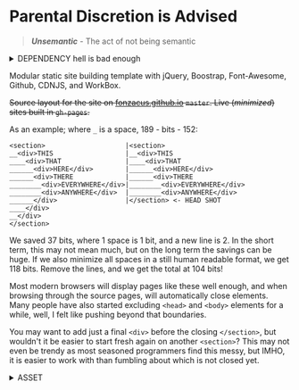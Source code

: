 # Parental Discretion is Advised

> ***Unsemantic*** - The act of not being semantic

<DETAILS><SUMMARY>
DEPENDENCY hell is bad enough
</SUMMARY>
DIV hell is even worse
</DETAILS>

Modular static site building template with jQuery, Boostrap, Font-Awesome, Github, CDNJS, and WorkBox.

~~Source layout for the site on [fonzacus.github.io](//fonzacus.github.io) `master`. Live (*minimized*) sites built in `gh-pages`.~~

As an example; where `_` is a space, 189 - bits - 152:

```
<section>                    |<section>
__<div>THIS                  |__<div>THIS
____<div>THAT                |____<div>THAT
______<div>HERE</div>        |______<div>HERE</div>
______<div>THERE             |______<div>THERE
________<div>EVERYWHERE</div>|________<div>EVERYWHERE</div>
________<div>ANYWHERE</div>  |________<div>ANYWHERE</div>
______</div>                 |</section> <- HEAD SHOT
____</div>
__</div>
</section>
```

We saved 37 bits, where 1 space is 1 bit, and a new line is 2. In the short term, this may not mean much, but on the long term the savings can be huge. If we also minimize all spaces in a still human readable format, we get 118 bits. Remove the lines, and we get the total at 104 bits!

Most modern browsers will display pages like these well enough, and when browsing through the source pages, will automatically close elements. Many people have also started excluding `<head>` and `<body>` elements for a while, well, I felt like pushing beyond that boundaries.

You may want to add just a final `<div>` before the closing `</section>`, but wouldn't it be easier to start fresh again on another `<section>`? This may not even be trendy as most seasoned programmers find this messy, but IMHO, it is easier to work with than fumbling about which is not closed yet.

<DETAILS><SUMMARY>
ASSET
</SUMMARY>
<PRE>
index.html
index.js
index.json
favicon.ico
wb.js

a/ - asset are empty
 /c - css
 /j - js
 /f - fonts
 /i - image
 /t - text
 /v - video
</PRE></DETAILS>
